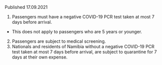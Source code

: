 Published 17.09.2021
1. Passengers must have a negative COVID-19 PCR test taken at most 7 days before arrival.
- This does not apply to passengers who are 5 years or younger.
2. Passengers are subject to medical screening.
3. Nationals and residents of Namibia without a negative COVID-19 PCR test taken at most 7 days before arrival, are subject to quarantine for 7 days at their own expense.